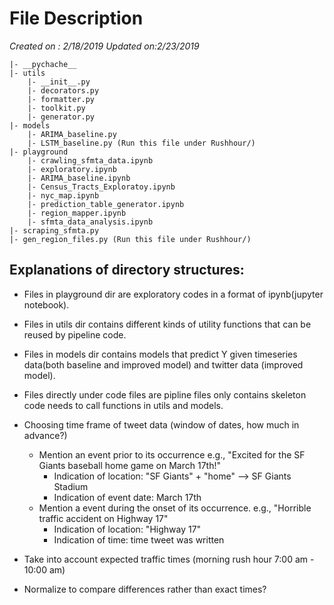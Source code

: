 
# File Description
_Created on : 2/18/2019 Updated on:2/23/2019_

    |- __pychache__
    |- utils
        |- __init__.py
        |- decorators.py
        |- formatter.py
        |- toolkit.py
        |- generator.py
    |- models
        |- ARIMA_baseline.py
        |- LSTM_baseline.py (Run this file under Rushhour/)
    |- playground
        |- crawling_sfmta_data.ipynb
        |- exploratory.ipynb
        |- ARIMA_baseline.ipynb
        |- Census_Tracts_Exploratoy.ipynb
        |- nyc_map.ipynb
        |- prediction_table_generator.ipynb
        |- region_mapper.ipynb
        |- sfmta_data_analysis.ipynb
    |- scraping_sfmta.py
    |- gen_region_files.py (Run this file under Rushhour/)

## Explanations of directory structures:
- Files in playground dir are exploratory codes in a format of ipynb(jupyter notebook).
- Files in utils dir contains different kinds of utility functions that can be reused by pipeline code.
- Files in models dir contains models that predict Y given timeseries data(both baseline and improved model) and twitter data (improved model).
- Files directly under code files are pipline files only contains skeleton code needs to call functions in utils and models.


- Choosing time frame of tweet data (window of dates, how much in advance?)
    - Mention an event prior to its occurrence e.g., "Excited for the SF Giants baseball home game on March 17th!"
        - Indication of location: "SF Giants" + "home" --> SF Giants Stadium
        - Indication of event date: March 17th
    -   Mention a event during the onset of its occurrence. e.g., "Horrible traffic accident on Highway 17"
        - Indication of location: "Highway 17"
        - Indication of time: time tweet was written
- Take into account expected traffic times (morning rush hour 7:00 am - 10:00 am)
- Normalize to compare differences rather than exact times?
